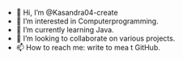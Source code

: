 - 👋 Hi, I’m @Kasandra04-create
- 👀 I’m interested in Computerprogramming.
- 🌱 I’m currently learning Java.
- 💞️ I’m looking to collaborate on various projects.
- 📫 How to reach me: write to mea t GitHub.

<!---
Kasandra04-create/Kasandra04-create is a ✨ special ✨ repository because its `README.md` (this file) appears on your GitHub profile.
You can click the Preview link to take a look at your changes.
--->
